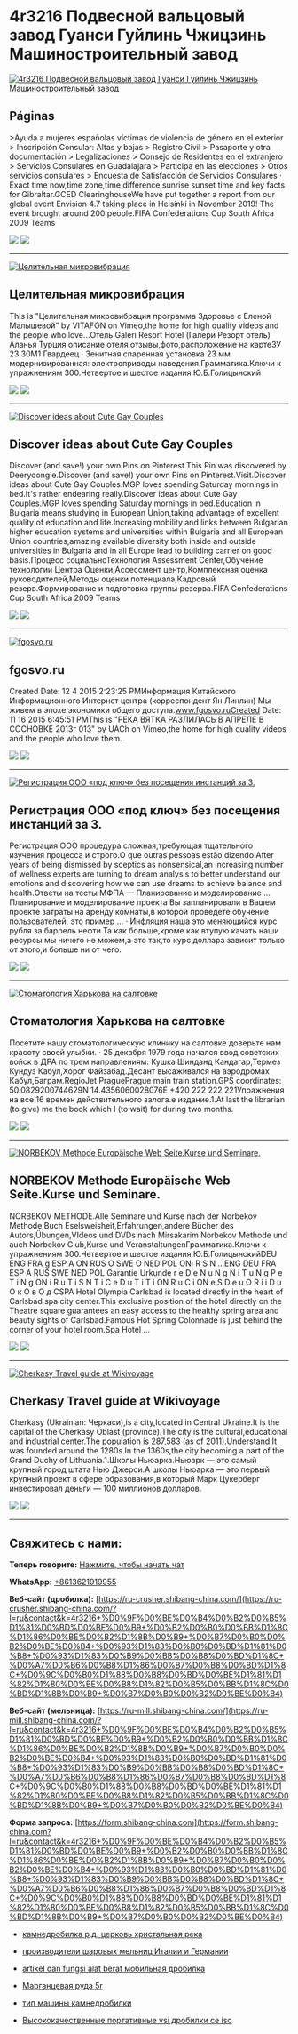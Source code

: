 # 4r3216 Подвесной вальцовый завод Гуанси Гуйлинь Чжицзинь Машиностроительный завод

<a href="https://swt.shibang-china.com/?l=ru&img&k=4r3216+%D0%9F%D0%BE%D0%B4%D0%B2%D0%B5%D1%81%D0%BD%D0%BE%D0%B9+%D0%B2%D0%B0%D0%BB%D1%8C%D1%86%D0%BE%D0%B2%D1%8B%D0%B9+%D0%B7%D0%B0%D0%B2%D0%BE%D0%B4+%D0%93%D1%83%D0%B0%D0%BD%D1%81%D0%B8+%D0%93%D1%83%D0%B9%D0%BB%D0%B8%D0%BD%D1%8C+%D0%A7%D0%B6%D0%B8%D1%86%D0%B7%D0%B8%D0%BD%D1%8C+%D0%9C%D0%B0%D1%88%D0%B8%D0%BD%D0%BE%D1%81%D1%82%D1%80%D0%BE%D0%B8%D1%82%D0%B5%D0%BB%D1%8C%D0%BD%D1%8B%D0%B9+%D0%B7%D0%B0%D0%B2%D0%BE%D0%B4" target="_blank">![4r3216 Подвесной вальцовый завод Гуанси Гуйлинь Чжицзинь Машиностроительный завод](http://static.shibang-china.com/all-800x300/1323.jpg)</a>

## P&#225;ginas
&gt;Ayuda a mujeres espa&#241;olas v&#237;ctimas de violencia de g&#233;nero en el exterior &gt; Inscripci&#243;n Consular: Altas y bajas &gt; Registro Civil &gt; Pasaporte y otra documentaci&#243;n &gt; Legalizaciones &gt; Consejo de Residentes en el extranjero &gt; Servicios Consulares en Guadalajara &gt; Participa en las elecciones &gt; Otros servicios consulares &gt; Encuesta de Satisfacci&#243;n de Servicios Consulares&nbsp;&#0183;&#32;Exact time now,time zone,time difference,sunrise sunset time and key facts for Gibraltar.GCED ClearinghouseWe have put together a report from our global event Envision 4.7 taking place in Helsinki in November 2019! The event brought around 200 people.FIFA Confederations Cup South Africa 2009 Teams


<a href="https://whatsapp.shibangsoft.com/WhatsApp.php" target="_blank" title="WhatsApp">![](http://static.shibang-china.com/icon/whatsapp.png)</a> <a href="https://swt.shibang-china.com/?l=ru&icon&k=4r3216+%D0%9F%D0%BE%D0%B4%D0%B2%D0%B5%D1%81%D0%BD%D0%BE%D0%B9+%D0%B2%D0%B0%D0%BB%D1%8C%D1%86%D0%BE%D0%B2%D1%8B%D0%B9+%D0%B7%D0%B0%D0%B2%D0%BE%D0%B4+%D0%93%D1%83%D0%B0%D0%BD%D1%81%D0%B8+%D0%93%D1%83%D0%B9%D0%BB%D0%B8%D0%BD%D1%8C+%D0%A7%D0%B6%D0%B8%D1%86%D0%B7%D0%B8%D0%BD%D1%8C+%D0%9C%D0%B0%D1%88%D0%B8%D0%BD%D0%BE%D1%81%D1%82%D1%80%D0%BE%D0%B8%D1%82%D0%B5%D0%BB%D1%8C%D0%BD%D1%8B%D0%B9+%D0%B7%D0%B0%D0%B2%D0%BE%D0%B4" target="_blank">![](http://static.shibang-china.com/icon/chat-ru.png)</a>

---

<a href="https://swt.shibang-china.com/?l=ru&img&k=4r3216+%D0%9F%D0%BE%D0%B4%D0%B2%D0%B5%D1%81%D0%BD%D0%BE%D0%B9+%D0%B2%D0%B0%D0%BB%D1%8C%D1%86%D0%BE%D0%B2%D1%8B%D0%B9+%D0%B7%D0%B0%D0%B2%D0%BE%D0%B4+%D0%93%D1%83%D0%B0%D0%BD%D1%81%D0%B8+%D0%93%D1%83%D0%B9%D0%BB%D0%B8%D0%BD%D1%8C+%D0%A7%D0%B6%D0%B8%D1%86%D0%B7%D0%B8%D0%BD%D1%8C+%D0%9C%D0%B0%D1%88%D0%B8%D0%BD%D0%BE%D1%81%D1%82%D1%80%D0%BE%D0%B8%D1%82%D0%B5%D0%BB%D1%8C%D0%BD%D1%8B%D0%B9+%D0%B7%D0%B0%D0%B2%D0%BE%D0%B4" target="_blank">![Целительная микровибрация](http://static.shibang-china.com/all-800x300/662.jpg)</a>

## Целительная микровибрация
This is &quot;Целительная микровибрация программа Здоровье с Еленой Малышевой&quot; by VITAFON on Vimeo,the home for high quality videos and the people who love…Отель Galeri Resort Hotel (Галери Резорт отель) Аланья Турция описание отеля отзывы,фото,расположение на картеЗУ 23 30М1 Гвардеец&nbsp;&#0183;&#32;Зенитная спаренная установка 23 мм модернизированная: электроприводы наведения.Грамматика.Ключи к упражнениям 300.Четвертое и шестое издания Ю.Б.Голицынский


<a href="https://whatsapp.shibangsoft.com/WhatsApp.php" target="_blank" title="WhatsApp">![](http://static.shibang-china.com/icon/whatsapp.png)</a> <a href="https://swt.shibang-china.com/?l=ru&icon&k=4r3216+%D0%9F%D0%BE%D0%B4%D0%B2%D0%B5%D1%81%D0%BD%D0%BE%D0%B9+%D0%B2%D0%B0%D0%BB%D1%8C%D1%86%D0%BE%D0%B2%D1%8B%D0%B9+%D0%B7%D0%B0%D0%B2%D0%BE%D0%B4+%D0%93%D1%83%D0%B0%D0%BD%D1%81%D0%B8+%D0%93%D1%83%D0%B9%D0%BB%D0%B8%D0%BD%D1%8C+%D0%A7%D0%B6%D0%B8%D1%86%D0%B7%D0%B8%D0%BD%D1%8C+%D0%9C%D0%B0%D1%88%D0%B8%D0%BD%D0%BE%D1%81%D1%82%D1%80%D0%BE%D0%B8%D1%82%D0%B5%D0%BB%D1%8C%D0%BD%D1%8B%D0%B9+%D0%B7%D0%B0%D0%B2%D0%BE%D0%B4" target="_blank">![](http://static.shibang-china.com/icon/chat-ru.png)</a>

---

<a href="https://swt.shibang-china.com/?l=ru&img&k=4r3216+%D0%9F%D0%BE%D0%B4%D0%B2%D0%B5%D1%81%D0%BD%D0%BE%D0%B9+%D0%B2%D0%B0%D0%BB%D1%8C%D1%86%D0%BE%D0%B2%D1%8B%D0%B9+%D0%B7%D0%B0%D0%B2%D0%BE%D0%B4+%D0%93%D1%83%D0%B0%D0%BD%D1%81%D0%B8+%D0%93%D1%83%D0%B9%D0%BB%D0%B8%D0%BD%D1%8C+%D0%A7%D0%B6%D0%B8%D1%86%D0%B7%D0%B8%D0%BD%D1%8C+%D0%9C%D0%B0%D1%88%D0%B8%D0%BD%D0%BE%D1%81%D1%82%D1%80%D0%BE%D0%B8%D1%82%D0%B5%D0%BB%D1%8C%D0%BD%D1%8B%D0%B9+%D0%B7%D0%B0%D0%B2%D0%BE%D0%B4" target="_blank">![Discover ideas about Cute Gay Couples](http://static.shibang-china.com/all-800x300/268.jpg)</a>

## Discover ideas about Cute Gay Couples
Discover (and save!) your own Pins on Pinterest.This Pin was discovered by Deeryoongie.Discover (and save!) your own Pins on Pinterest.Visit.Discover ideas about Cute Gay Couples.MGP loves spending Saturday mornings in bed.It's rather endearing really.Discover ideas about Cute Gay Couples.MGP loves spending Saturday mornings in bed.Education in Bulgaria means studying in European Union,taking advantage of excellent quality of education and life.Increasing mobility and links between Bulgarian higher education systems and universities within Bulgaria and all European Union countries,amazing available diversity both inside and outside universities in Bulgaria and in all Europe lead to building carrier on good basis.Процесс социальноТехнология Assessment Center,Обучение технологии Центра Оценки,Ассессмент центр,Комплексная оценка руководителей,Методы оценки потенциала,Кадровый резерв.Формирование и подготовка группы резерва.FIFA Confederations Cup South Africa 2009 Teams


<a href="https://whatsapp.shibangsoft.com/WhatsApp.php" target="_blank" title="WhatsApp">![](http://static.shibang-china.com/icon/whatsapp.png)</a> <a href="https://swt.shibang-china.com/?l=ru&icon&k=4r3216+%D0%9F%D0%BE%D0%B4%D0%B2%D0%B5%D1%81%D0%BD%D0%BE%D0%B9+%D0%B2%D0%B0%D0%BB%D1%8C%D1%86%D0%BE%D0%B2%D1%8B%D0%B9+%D0%B7%D0%B0%D0%B2%D0%BE%D0%B4+%D0%93%D1%83%D0%B0%D0%BD%D1%81%D0%B8+%D0%93%D1%83%D0%B9%D0%BB%D0%B8%D0%BD%D1%8C+%D0%A7%D0%B6%D0%B8%D1%86%D0%B7%D0%B8%D0%BD%D1%8C+%D0%9C%D0%B0%D1%88%D0%B8%D0%BD%D0%BE%D1%81%D1%82%D1%80%D0%BE%D0%B8%D1%82%D0%B5%D0%BB%D1%8C%D0%BD%D1%8B%D0%B9+%D0%B7%D0%B0%D0%B2%D0%BE%D0%B4" target="_blank">![](http://static.shibang-china.com/icon/chat-ru.png)</a>

---

<a href="https://swt.shibang-china.com/?l=ru&img&k=4r3216+%D0%9F%D0%BE%D0%B4%D0%B2%D0%B5%D1%81%D0%BD%D0%BE%D0%B9+%D0%B2%D0%B0%D0%BB%D1%8C%D1%86%D0%BE%D0%B2%D1%8B%D0%B9+%D0%B7%D0%B0%D0%B2%D0%BE%D0%B4+%D0%93%D1%83%D0%B0%D0%BD%D1%81%D0%B8+%D0%93%D1%83%D0%B9%D0%BB%D0%B8%D0%BD%D1%8C+%D0%A7%D0%B6%D0%B8%D1%86%D0%B7%D0%B8%D0%BD%D1%8C+%D0%9C%D0%B0%D1%88%D0%B8%D0%BD%D0%BE%D1%81%D1%82%D1%80%D0%BE%D0%B8%D1%82%D0%B5%D0%BB%D1%8C%D0%BD%D1%8B%D0%B9+%D0%B7%D0%B0%D0%B2%D0%BE%D0%B4" target="_blank">![fgosvo.ru](http://static.shibang-china.com/all-800x300/450.jpg)</a>

## fgosvo.ru
Created Date: 12 4 2015 2:23:25 PMИнформация Китайского Информационного Интернет центра (корреспондент Ян Линлин) Мы живем в эпохе экономики общего доступа.www.fgosvo.ruCreated Date: 11 16 2015 6:45:51 PMThis is &quot;РЕКА ВЯТКА РАЗЛИЛАСЬ В АПРЕЛЕ В СОСНОВКЕ 2013г 013&quot; by UACh on Vimeo,the home for high quality videos and the people who love them.


<a href="https://whatsapp.shibangsoft.com/WhatsApp.php" target="_blank" title="WhatsApp">![](http://static.shibang-china.com/icon/whatsapp.png)</a> <a href="https://swt.shibang-china.com/?l=ru&icon&k=4r3216+%D0%9F%D0%BE%D0%B4%D0%B2%D0%B5%D1%81%D0%BD%D0%BE%D0%B9+%D0%B2%D0%B0%D0%BB%D1%8C%D1%86%D0%BE%D0%B2%D1%8B%D0%B9+%D0%B7%D0%B0%D0%B2%D0%BE%D0%B4+%D0%93%D1%83%D0%B0%D0%BD%D1%81%D0%B8+%D0%93%D1%83%D0%B9%D0%BB%D0%B8%D0%BD%D1%8C+%D0%A7%D0%B6%D0%B8%D1%86%D0%B7%D0%B8%D0%BD%D1%8C+%D0%9C%D0%B0%D1%88%D0%B8%D0%BD%D0%BE%D1%81%D1%82%D1%80%D0%BE%D0%B8%D1%82%D0%B5%D0%BB%D1%8C%D0%BD%D1%8B%D0%B9+%D0%B7%D0%B0%D0%B2%D0%BE%D0%B4" target="_blank">![](http://static.shibang-china.com/icon/chat-ru.png)</a>

---

<a href="https://swt.shibang-china.com/?l=ru&img&k=4r3216+%D0%9F%D0%BE%D0%B4%D0%B2%D0%B5%D1%81%D0%BD%D0%BE%D0%B9+%D0%B2%D0%B0%D0%BB%D1%8C%D1%86%D0%BE%D0%B2%D1%8B%D0%B9+%D0%B7%D0%B0%D0%B2%D0%BE%D0%B4+%D0%93%D1%83%D0%B0%D0%BD%D1%81%D0%B8+%D0%93%D1%83%D0%B9%D0%BB%D0%B8%D0%BD%D1%8C+%D0%A7%D0%B6%D0%B8%D1%86%D0%B7%D0%B8%D0%BD%D1%8C+%D0%9C%D0%B0%D1%88%D0%B8%D0%BD%D0%BE%D1%81%D1%82%D1%80%D0%BE%D0%B8%D1%82%D0%B5%D0%BB%D1%8C%D0%BD%D1%8B%D0%B9+%D0%B7%D0%B0%D0%B2%D0%BE%D0%B4" target="_blank">![Регистрация ООО &#171;под ключ&#187; без посещения инстанций за 3.](http://static.shibang-china.com/all-800x300/331.jpg)</a>

## Регистрация ООО &#171;под ключ&#187; без посещения инстанций за 3.
Регистрация ООО процедура сложная,требующая тщательного изучения процесса и строго.O que outras pessoas est&#227;o dizendo After years of being dismissed by sceptics as nonsensical,an increasing number of wellness experts are turning to dream analysis to better understand our emotions and discovering how we can use dreams to achieve balance and health.Ответы на тесты МФПА — Планирование и моделирование …Планирование и моделирование проекта Вы запланировали в Вашем проекте затраты на аренду комнаты,в которой проведете обучение пользователей, это пример …&nbsp;&#0183;&#32;Инфляция наша это меняющийся курс рубля за баррель нефти.Та как больше,кроме как втупую качать наши ресурсы мы ничего не можем,а это так,то курс доллара зависит только от этого,и больше ни от чего.


<a href="https://whatsapp.shibangsoft.com/WhatsApp.php" target="_blank" title="WhatsApp">![](http://static.shibang-china.com/icon/whatsapp.png)</a> <a href="https://swt.shibang-china.com/?l=ru&icon&k=4r3216+%D0%9F%D0%BE%D0%B4%D0%B2%D0%B5%D1%81%D0%BD%D0%BE%D0%B9+%D0%B2%D0%B0%D0%BB%D1%8C%D1%86%D0%BE%D0%B2%D1%8B%D0%B9+%D0%B7%D0%B0%D0%B2%D0%BE%D0%B4+%D0%93%D1%83%D0%B0%D0%BD%D1%81%D0%B8+%D0%93%D1%83%D0%B9%D0%BB%D0%B8%D0%BD%D1%8C+%D0%A7%D0%B6%D0%B8%D1%86%D0%B7%D0%B8%D0%BD%D1%8C+%D0%9C%D0%B0%D1%88%D0%B8%D0%BD%D0%BE%D1%81%D1%82%D1%80%D0%BE%D0%B8%D1%82%D0%B5%D0%BB%D1%8C%D0%BD%D1%8B%D0%B9+%D0%B7%D0%B0%D0%B2%D0%BE%D0%B4" target="_blank">![](http://static.shibang-china.com/icon/chat-ru.png)</a>

---

<a href="https://swt.shibang-china.com/?l=ru&img&k=4r3216+%D0%9F%D0%BE%D0%B4%D0%B2%D0%B5%D1%81%D0%BD%D0%BE%D0%B9+%D0%B2%D0%B0%D0%BB%D1%8C%D1%86%D0%BE%D0%B2%D1%8B%D0%B9+%D0%B7%D0%B0%D0%B2%D0%BE%D0%B4+%D0%93%D1%83%D0%B0%D0%BD%D1%81%D0%B8+%D0%93%D1%83%D0%B9%D0%BB%D0%B8%D0%BD%D1%8C+%D0%A7%D0%B6%D0%B8%D1%86%D0%B7%D0%B8%D0%BD%D1%8C+%D0%9C%D0%B0%D1%88%D0%B8%D0%BD%D0%BE%D1%81%D1%82%D1%80%D0%BE%D0%B8%D1%82%D0%B5%D0%BB%D1%8C%D0%BD%D1%8B%D0%B9+%D0%B7%D0%B0%D0%B2%D0%BE%D0%B4" target="_blank">![Стоматология Харькова на салтовке](http://static.shibang-china.com/all-800x300/1081.jpg)</a>

## Стоматология Харькова на салтовке
Посетите нашу стоматологическую клинику на салтовке доверьте нам красоту своей улыбки.&nbsp;&#0183;&#32;25 декабря 1979 года начался ввод советских войск в ДРА по трем направлениям: Кушка Шинданд Кандагар,Термез Кундуз Кабул,Хорог Файзабад.Десант высаживался на аэродромах Кабул,Баграм.RegioJet PraguePrague main train station.GPS coordinates: 50.0829200744629N 14.4356060028076E +420 222 222 221Упражнения на все 16 времен действительного залога.е издание.1.At last the librarian (to give) me the book which I (to wait) for during two months.


<a href="https://whatsapp.shibangsoft.com/WhatsApp.php" target="_blank" title="WhatsApp">![](http://static.shibang-china.com/icon/whatsapp.png)</a> <a href="https://swt.shibang-china.com/?l=ru&icon&k=4r3216+%D0%9F%D0%BE%D0%B4%D0%B2%D0%B5%D1%81%D0%BD%D0%BE%D0%B9+%D0%B2%D0%B0%D0%BB%D1%8C%D1%86%D0%BE%D0%B2%D1%8B%D0%B9+%D0%B7%D0%B0%D0%B2%D0%BE%D0%B4+%D0%93%D1%83%D0%B0%D0%BD%D1%81%D0%B8+%D0%93%D1%83%D0%B9%D0%BB%D0%B8%D0%BD%D1%8C+%D0%A7%D0%B6%D0%B8%D1%86%D0%B7%D0%B8%D0%BD%D1%8C+%D0%9C%D0%B0%D1%88%D0%B8%D0%BD%D0%BE%D1%81%D1%82%D1%80%D0%BE%D0%B8%D1%82%D0%B5%D0%BB%D1%8C%D0%BD%D1%8B%D0%B9+%D0%B7%D0%B0%D0%B2%D0%BE%D0%B4" target="_blank">![](http://static.shibang-china.com/icon/chat-ru.png)</a>

---

<a href="https://swt.shibang-china.com/?l=ru&img&k=4r3216+%D0%9F%D0%BE%D0%B4%D0%B2%D0%B5%D1%81%D0%BD%D0%BE%D0%B9+%D0%B2%D0%B0%D0%BB%D1%8C%D1%86%D0%BE%D0%B2%D1%8B%D0%B9+%D0%B7%D0%B0%D0%B2%D0%BE%D0%B4+%D0%93%D1%83%D0%B0%D0%BD%D1%81%D0%B8+%D0%93%D1%83%D0%B9%D0%BB%D0%B8%D0%BD%D1%8C+%D0%A7%D0%B6%D0%B8%D1%86%D0%B7%D0%B8%D0%BD%D1%8C+%D0%9C%D0%B0%D1%88%D0%B8%D0%BD%D0%BE%D1%81%D1%82%D1%80%D0%BE%D0%B8%D1%82%D0%B5%D0%BB%D1%8C%D0%BD%D1%8B%D0%B9+%D0%B7%D0%B0%D0%B2%D0%BE%D0%B4" target="_blank">![NORBEKOV Methode Europ&#228;ische Web Seite.Kurse und Seminare.](http://static.shibang-china.com/all-800x300/1365.jpg)</a>

## NORBEKOV Methode Europ&#228;ische Web Seite.Kurse und Seminare.
NORBEKOV METHODE.Alle Seminare und Kurse nach der Norbekov Methode,Buch Eselsweisheit,Erfahrungen,andere B&#252;cher des Autors,&#220;bungen,VIdeos und DVDs nach Mirsakarim Norbekov Methode und auch Norbekov Club,Kurse und VeranstaltungenГрамматика.Ключи к упражнениям 300.Четвертое и шестое издания Ю.Б.ГолицынскийDEU ENG FRA g ESP A ON RUS O SWE O NED POL ONi R S N …ENG DEU FRA ESP A RUS SWE NED POL Garantie Urkunde r e D e N u N g N i T u N g P e T i N g ON i R u T i S N T i C e D u T i T i ON R u C i ON e S D e u O R i i D u O к О в О д СSPA Hotel Olympia Carlsbad is located directly in the heart of Carlsbad spa city center.This exclusive position of the hotel directly on the Theatre square guarantees an easy access to the healthy spring area and beauty sights of Carlsbad.Famous Hot Spring Colonnade is just behind the corner of your hotel room.Spa Hotel …


<a href="https://whatsapp.shibangsoft.com/WhatsApp.php" target="_blank" title="WhatsApp">![](http://static.shibang-china.com/icon/whatsapp.png)</a> <a href="https://swt.shibang-china.com/?l=ru&icon&k=4r3216+%D0%9F%D0%BE%D0%B4%D0%B2%D0%B5%D1%81%D0%BD%D0%BE%D0%B9+%D0%B2%D0%B0%D0%BB%D1%8C%D1%86%D0%BE%D0%B2%D1%8B%D0%B9+%D0%B7%D0%B0%D0%B2%D0%BE%D0%B4+%D0%93%D1%83%D0%B0%D0%BD%D1%81%D0%B8+%D0%93%D1%83%D0%B9%D0%BB%D0%B8%D0%BD%D1%8C+%D0%A7%D0%B6%D0%B8%D1%86%D0%B7%D0%B8%D0%BD%D1%8C+%D0%9C%D0%B0%D1%88%D0%B8%D0%BD%D0%BE%D1%81%D1%82%D1%80%D0%BE%D0%B8%D1%82%D0%B5%D0%BB%D1%8C%D0%BD%D1%8B%D0%B9+%D0%B7%D0%B0%D0%B2%D0%BE%D0%B4" target="_blank">![](http://static.shibang-china.com/icon/chat-ru.png)</a>

---

<a href="https://swt.shibang-china.com/?l=ru&img&k=4r3216+%D0%9F%D0%BE%D0%B4%D0%B2%D0%B5%D1%81%D0%BD%D0%BE%D0%B9+%D0%B2%D0%B0%D0%BB%D1%8C%D1%86%D0%BE%D0%B2%D1%8B%D0%B9+%D0%B7%D0%B0%D0%B2%D0%BE%D0%B4+%D0%93%D1%83%D0%B0%D0%BD%D1%81%D0%B8+%D0%93%D1%83%D0%B9%D0%BB%D0%B8%D0%BD%D1%8C+%D0%A7%D0%B6%D0%B8%D1%86%D0%B7%D0%B8%D0%BD%D1%8C+%D0%9C%D0%B0%D1%88%D0%B8%D0%BD%D0%BE%D1%81%D1%82%D1%80%D0%BE%D0%B8%D1%82%D0%B5%D0%BB%D1%8C%D0%BD%D1%8B%D0%B9+%D0%B7%D0%B0%D0%B2%D0%BE%D0%B4" target="_blank">![Cherkasy Travel guide at Wikivoyage](http://static.shibang-china.com/all-800x300/181.jpg)</a>

## Cherkasy Travel guide at Wikivoyage
Cherkasy (Ukrainian: Черкаси),is a city,located in Central Ukraine.It is the capital of the Cherkasy Oblast (province).The city is the cultural,educational and industrial center.The population is 287,583 (as of 2011).Understand.It was founded around the 1280s.In the 1360s,the city becoming a part of the Grand Duchy of Lithuania.1.Школы Ньюарка.Ньюарк — это самый крупный город штата Нью Джерси.А школы Ньюарка — это первый крупный проект в сфере образования,в который Марк Цукерберг инвестировал деньги — 100 миллионов долларов.

<a href="https://whatsapp.shibangsoft.com/WhatsApp.php" target="_blank" title="WhatsApp">![](http://static.shibang-china.com/icon/whatsapp.png)</a> <a href="https://swt.shibang-china.com/?l=ru&icon&k=4r3216+%D0%9F%D0%BE%D0%B4%D0%B2%D0%B5%D1%81%D0%BD%D0%BE%D0%B9+%D0%B2%D0%B0%D0%BB%D1%8C%D1%86%D0%BE%D0%B2%D1%8B%D0%B9+%D0%B7%D0%B0%D0%B2%D0%BE%D0%B4+%D0%93%D1%83%D0%B0%D0%BD%D1%81%D0%B8+%D0%93%D1%83%D0%B9%D0%BB%D0%B8%D0%BD%D1%8C+%D0%A7%D0%B6%D0%B8%D1%86%D0%B7%D0%B8%D0%BD%D1%8C+%D0%9C%D0%B0%D1%88%D0%B8%D0%BD%D0%BE%D1%81%D1%82%D1%80%D0%BE%D0%B8%D1%82%D0%B5%D0%BB%D1%8C%D0%BD%D1%8B%D0%B9+%D0%B7%D0%B0%D0%B2%D0%BE%D0%B4" target="_blank">![](http://static.shibang-china.com/icon/chat-ru.png)</a>

---
## Свяжитесь с нами:

**Теперь говорите:** [Нажмите, чтобы начать чат](https://swt.shibang-china.com?l=ru&contact&k=4r3216+%D0%9F%D0%BE%D0%B4%D0%B2%D0%B5%D1%81%D0%BD%D0%BE%D0%B9+%D0%B2%D0%B0%D0%BB%D1%8C%D1%86%D0%BE%D0%B2%D1%8B%D0%B9+%D0%B7%D0%B0%D0%B2%D0%BE%D0%B4+%D0%93%D1%83%D0%B0%D0%BD%D1%81%D0%B8+%D0%93%D1%83%D0%B9%D0%BB%D0%B8%D0%BD%D1%8C+%D0%A7%D0%B6%D0%B8%D1%86%D0%B7%D0%B8%D0%BD%D1%8C+%D0%9C%D0%B0%D1%88%D0%B8%D0%BD%D0%BE%D1%81%D1%82%D1%80%D0%BE%D0%B8%D1%82%D0%B5%D0%BB%D1%8C%D0%BD%D1%8B%D0%B9+%D0%B7%D0%B0%D0%B2%D0%BE%D0%B4)

**WhatsApp:**  [+8613621919955](https://whatsapp.shibangsoft.com/WhatsApp.php)

**Веб-сайт (дробилка):** [https://ru-crusher.shibang-china.com/](https://ru-crusher.shibang-china.com/?l=ru&contact&k=4r3216+%D0%9F%D0%BE%D0%B4%D0%B2%D0%B5%D1%81%D0%BD%D0%BE%D0%B9+%D0%B2%D0%B0%D0%BB%D1%8C%D1%86%D0%BE%D0%B2%D1%8B%D0%B9+%D0%B7%D0%B0%D0%B2%D0%BE%D0%B4+%D0%93%D1%83%D0%B0%D0%BD%D1%81%D0%B8+%D0%93%D1%83%D0%B9%D0%BB%D0%B8%D0%BD%D1%8C+%D0%A7%D0%B6%D0%B8%D1%86%D0%B7%D0%B8%D0%BD%D1%8C+%D0%9C%D0%B0%D1%88%D0%B8%D0%BD%D0%BE%D1%81%D1%82%D1%80%D0%BE%D0%B8%D1%82%D0%B5%D0%BB%D1%8C%D0%BD%D1%8B%D0%B9+%D0%B7%D0%B0%D0%B2%D0%BE%D0%B4)

**Веб-сайт (мельница):** [https://ru-mill.shibang-china.com/](https://ru-mill.shibang-china.com/?l=ru&contact&k=4r3216+%D0%9F%D0%BE%D0%B4%D0%B2%D0%B5%D1%81%D0%BD%D0%BE%D0%B9+%D0%B2%D0%B0%D0%BB%D1%8C%D1%86%D0%BE%D0%B2%D1%8B%D0%B9+%D0%B7%D0%B0%D0%B2%D0%BE%D0%B4+%D0%93%D1%83%D0%B0%D0%BD%D1%81%D0%B8+%D0%93%D1%83%D0%B9%D0%BB%D0%B8%D0%BD%D1%8C+%D0%A7%D0%B6%D0%B8%D1%86%D0%B7%D0%B8%D0%BD%D1%8C+%D0%9C%D0%B0%D1%88%D0%B8%D0%BD%D0%BE%D1%81%D1%82%D1%80%D0%BE%D0%B8%D1%82%D0%B5%D0%BB%D1%8C%D0%BD%D1%8B%D0%B9+%D0%B7%D0%B0%D0%B2%D0%BE%D0%B4)

**Форма запроса:** [https://form.shibang-china.com](https://form.shibang-china.com?l=ru&contact&k=4r3216+%D0%9F%D0%BE%D0%B4%D0%B2%D0%B5%D1%81%D0%BD%D0%BE%D0%B9+%D0%B2%D0%B0%D0%BB%D1%8C%D1%86%D0%BE%D0%B2%D1%8B%D0%B9+%D0%B7%D0%B0%D0%B2%D0%BE%D0%B4+%D0%93%D1%83%D0%B0%D0%BD%D1%81%D0%B8+%D0%93%D1%83%D0%B9%D0%BB%D0%B8%D0%BD%D1%8C+%D0%A7%D0%B6%D0%B8%D1%86%D0%B7%D0%B8%D0%BD%D1%8C+%D0%9C%D0%B0%D1%88%D0%B8%D0%BD%D0%BE%D1%81%D1%82%D1%80%D0%BE%D0%B8%D1%82%D0%B5%D0%BB%D1%8C%D0%BD%D1%8B%D0%B9+%D0%B7%D0%B0%D0%B2%D0%BE%D0%B4)

* [камнедробилка р.д. церковь христальная река](../121/%D0%BA%D0%B0%D0%BC%D0%BD%D0%B5%D0%B4%D1%80%D0%BE%D0%B1%D0%B8%D0%BB%D0%BA%D0%B0%20%D1%80.%D0%B4.%20%D1%86%D0%B5%D1%80%D0%BA%D0%BE%D0%B2%D1%8C%20%D1%85%D1%80%D0%B8%D1%81%D1%82%D0%B0%D0%BB%D1%8C%D0%BD%D0%B0%D1%8F%20%D1%80%D0%B5%D0%BA%D0%B0.md)

* [производители шаровых мельниц Италии и Германии](../125/%D0%BF%D1%80%D0%BE%D0%B8%D0%B7%D0%B2%D0%BE%D0%B4%D0%B8%D1%82%D0%B5%D0%BB%D0%B8%20%D1%88%D0%B0%D1%80%D0%BE%D0%B2%D1%8B%D1%85%20%D0%BC%D0%B5%D0%BB%D1%8C%D0%BD%D0%B8%D1%86%20%D0%98%D1%82%D0%B0%D0%BB%D0%B8%D0%B8%20%D0%B8%20%D0%93%D0%B5%D1%80%D0%BC%D0%B0%D0%BD%D0%B8%D0%B8.md)

* [artikel dan fungsi alat berat мобильная дробилка](../121/artikel%20dan%20fungsi%20alat%20berat%20%D0%BC%D0%BE%D0%B1%D0%B8%D0%BB%D1%8C%D0%BD%D0%B0%D1%8F%20%D0%B4%D1%80%D0%BE%D0%B1%D0%B8%D0%BB%D0%BA%D0%B0.md)

* [Марганцевая руда 5r](../125/%D0%9C%D0%B0%D1%80%D0%B3%D0%B0%D0%BD%D1%86%D0%B5%D0%B2%D0%B0%D1%8F%20%D1%80%D1%83%D0%B4%D0%B0%205r.md)

* [тип машины камнедробилки](../124/%D1%82%D0%B8%D0%BF%20%D0%BC%D0%B0%D1%88%D0%B8%D0%BD%D1%8B%20%D0%BA%D0%B0%D0%BC%D0%BD%D0%B5%D0%B4%D1%80%D0%BE%D0%B1%D0%B8%D0%BB%D0%BA%D0%B8.md)

* [Высококачественные портативные vsi дробилки ce iso](../124/%D0%92%D1%8B%D1%81%D0%BE%D0%BA%D0%BE%D0%BA%D0%B0%D1%87%D0%B5%D1%81%D1%82%D0%B2%D0%B5%D0%BD%D0%BD%D1%8B%D0%B5%20%D0%BF%D0%BE%D1%80%D1%82%D0%B0%D1%82%D0%B8%D0%B2%D0%BD%D1%8B%D0%B5%20vsi%20%D0%B4%D1%80%D0%BE%D0%B1%D0%B8%D0%BB%D0%BA%D0%B8%20ce%20iso.md)